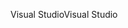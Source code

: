 <span data-ttu-id="ee27e-101">Visual Studio</span><span class="sxs-lookup"><span data-stu-id="ee27e-101">Visual Studio</span></span>